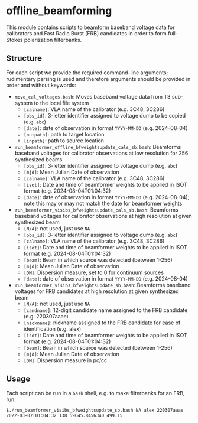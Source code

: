 # offline\_beamforming

This module contains scripts to beamform baseband voltage data for calibrators and Fast Radio Burst (FRB) candidates in order to form full-Stokes polarization filterbanks.

## Structure

For each script we provide the required command-line arguments; rudimentary parsing is used and therefore arguments should be provided in order and without keywords:

- `move_cal_voltages.bash`: Moves baseband voltage data from T3 sub-system to the local file system
	- `[calname]`: VLA name of the calibrator (e.g. 3C48, 3C286)
	- `[obs_id]`: 3-letter identifier assigned to voltage dump to be copied (e.g. `abc`)
	- `[date]`: date of observation in format `YYYY-MM-DD` (e.g. 2024-08-04)
	- `[outpath]`: path to target location
	- `[inpath]`: path to source location
- `run_beamformer_offline_bfweightsupdate_cals_sb.bash`: Beamforms baseband voltages for calibrator observations at low resolution for 256 synthesized beams
	- `[obs_id]`: 3-letter identifier assigned to voltage dump (e.g. `abc`)
	- `[mjd]`: Mean Julian Date of observation
	- `[calname]`: VLA name of the calibrator (e.g. 3C48, 3C286)
	- `[isot]`: Date and time of beamformer weights to be applied in ISOT format (e.g. 2024-08-04T01:04:32)
	- `[date]`: date of observation in format `YYYY-MM-DD` (e.g. 2024-08-04); note this may or may not match the date for beamformer weights
- `run_beamformer_visibs_bfweightsupdate_cals_sb.bash`: Beamforms baseband voltages for calibrator observations at high resolution at given synthesized beam
	- `[N/A]`: not used, just use `NA`
	- `[obs_id]`: 3-letter identifier assigned to voltage dump (e.g. `abc`)
	- `[calname]`: VLA name of the calibrator (e.g. 3C48, 3C286)
	- `[isot]`: Date and time of beamformer weights to be applied in ISOT format (e.g. 2024-08-04T01:04:32)
	- `[beam]`: Beam in which source was detected (between 1-256)
	- `[mjd]`: Mean Julian Date of observation
	- `[DM]`: Dispersion measure, set to 0 for continuum sources
	- `[date]`: date of observation in format `YYYY-MM-DD` (e.g. 2024-08-04)
- `run_beamformer_visibs_bfweightsupdate_sb.bash`: Beamforms baseband voltages for FRB candidates at high resolution at given synthesized beam
	- `[N/A]`: not used, just use `NA`
	- `[candname]`: 12-digit candidate name assigned to the FRB candidate (e.g. 220307aaae)
	- `[nickname]`: nickname assigned to the FRB candidate for ease of identification (e.g. alex)
	- `[isot]`: Date and time of beamformer weights to be applied in ISOT format (e.g. 2024-08-04T01:04:32)
	- `[beam]`: Beam in which source was detected (between 1-256)
	- `[mjd]`: Mean Julian Date of observation
	- `[DM]`: Dispersion measure in pc/cc

## Usage

Each script can be run in a `bash` shell, e.g. to make filterbanks for an FRB, run:

```
$./run_beamformer_visibs_bfweightsupdate_sb.bash NA alex 220307aaae 2022-03-07T01:04:32 138 59645.8456340 499.15
```



